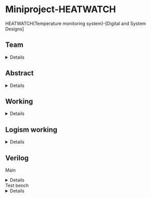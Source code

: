 # Miniproject-HEATWATCH
HEATWATCH(Temperature monitoring system)-[Digital and System Designs]

## Team
<details>

221CS209 - ANSH VIVEK MALHOTRA - anshvivekmalhotra.221cs209@nitk.edu.in

221CS227 - KAKARLA NAVEEN JANAKI RAM - naveenkakarla.221cs227@nitk.edu.in

221CS242 - ROHIT SUNIL - rohitsunil.221cs242@nitk.edu.in
</details>

## Abstract 
<details>
The Temperature Monitoring System is a digital project designed to measure and monitor
temperature levels in real-time. This system uses digital sensors, microcontrollers, and
display units to collect, process, and display temperature data. It can be used in labs after
some advancedments. It oĊers a practical application for various industries, including
environmental monitoring, healthcare, and industrial control. The project involves the
integration of a temperature sensor, counter IC, flip-flops, logic gates, a 7-segment LED
display, and power supply components on a breadboard or PCB. It performs various tasks like
it records and monitors temperature, it gives a security alarm when Temperature reaches
extremes. It displays the Temperature in both Celcius and Fahrenheit. It also displays the average
Temperature over 24hrs.
Our motivation is to provide safety measures and safe working conditions for employes. After some
advancements we can provide this setup for maintaining optimal Temperature in Industries to make
Industrial processes more effecient.
Our unique contribution is Hypothetically we can implement Alarms, maintain optimal temperature
and share data using bluetooth/WiFi
</details>

## Working
<details>
We as a team worked in this project for the course Digital and Systems design (course code - CS201)

The Temperature Monitoring System is a digital project designed to measure and monitor temperature levels in real-time. This system uses digital sensors, and display units to collect, process, and display temperature data. It can be used in labs after some advancedments. It oĊers a practical application for various industries, including environmental monitoring, healthcare, and industrial control. The project involves the integration of a temperature sensor, counter IC, flip-flops, logic gates, a 7-segment LED display, and power supply components on a breadboard or PCB. It performs various tasks like it records and monitors temperature, it gives a security alarm when Temperature reaches extremes. It displays the Temperature in both Celcius and Fahrenheit. It also displays the average Temperature over 24hrs and also alerts when the temperature exceeds over a certain temperature 
Components-used
#Temperature Sensor (e.g., LM35, LM75, or thermistor)

#Counter IC (e.g., 74LS90 or 74LS192).

#Flip-Flops (e.g., 74LS74).

#Logic Gates (e.g., 74LS00, 74LS32).

#Display (e.g., 7-segment LED display).

#Power supply components (voltage regulator, capacitors, etc.).

#Breadboard or PCB for circuit construction.
</details>

## Logism working
<details>

                                             This is our Logism Simulation design. 
![WhatsApp Image 2023-10-25 at 21 01 03_fbb7a637](https://github.com/ANSHVIVEKMALHOTRA/Miniproject-HEATWATCH/assets/119870034/d7bb532c-6983-4796-8085-95bc584574c9)



    **Iteration 1**-We can see that the input of the numbers throught the Temperature sensors is 10 which is 00000001010 in binnary, 
    so the current temperature shows the output as 00000001010 and the average output also shows 00000001010 because there is only 
    one single iteration.
  ![WhatsApp Image 2023-10-25 at 21 01 08_aaffcf53](https://github.com/ANSHVIVEKMALHOTRA/Miniproject-HEATWATCH/assets/119870034/17d032a9-65bd-42c2-a1a0-d7fd2493f622)



    **Iteration 2**-We can see that the input of the numbers have changed to 20 in the second iteration which is 00000010100 in binnary,
    so the output shows to be 00000010100 in the current temperature but 00000001111 as average temperature which is 15.
![WhatsApp Image 2023-10-25 at 21 01 13_cee11c6d](https://github.com/ANSHVIVEKMALHOTRA/Miniproject-HEATWATCH/assets/119870034/f6b5f254-2bab-4a4a-abd3-badcb90b2bc8)
</details>

## Verilog
Main
<details>

    module MovingAverage(
        input wire clk,
        input wire reset,
        input wire [10:0] data_input,
        output wire [10:0] result_output
    );
    
    reg [10:0] sum;
    reg [10:0] prev_sum;
    reg [3:0] count;
    reg [31:0] delay_counter;
    always @(posedge clk or posedge reset) begin
        if (reset) begin
            sum <= 11'b0;
            prev_sum <= 11'b0;
            count <= 4'b0000;
            delay_counter <= 32'b0;
        end else begin
           
            if (delay_counter == 32'h77359400) begin
                delay_counter <= 32'b0;
                count <= count + 1;
                prev_sum <= sum; 
                sum <= data_input + prev_sum * (count - 1);
            end else begin
                delay_counter <= delay_counter + 1;
            end
        end
    end
    
    assign result_output = (data_input + prev_sum * (count - 1)) / count;
    
    endmodule

</details>
Test bench 
<details>
  
        module testbench;
      reg clk;
    reg reset;
    reg [10:0] data_input;
    wire [10:0] result_output;
  
    MovingAverage uut (
      .clk(clk),
      .reset(reset),
      .data_input(data_input),
      .result_output(result_output)
    );


    always begin
      #5 clk = ~clk; 
    end
  
    initial begin
      clk = 0;
      reset = 0;
      data_input = 11'b00000000000; 

    reset = 1;
    #30 reset = 0;

    
    #30 data_input = 11'b00000000001; 
    #30 data_input = 11'b00000000010; 
    #30 data_input = 11'b00000000011;
    $finish;
    end
    initial begin
      $monitor("Time=%d: Data Input=%b, Result Output=%b", $time, data_input, result_output);
    end
     endmodule

</details>



